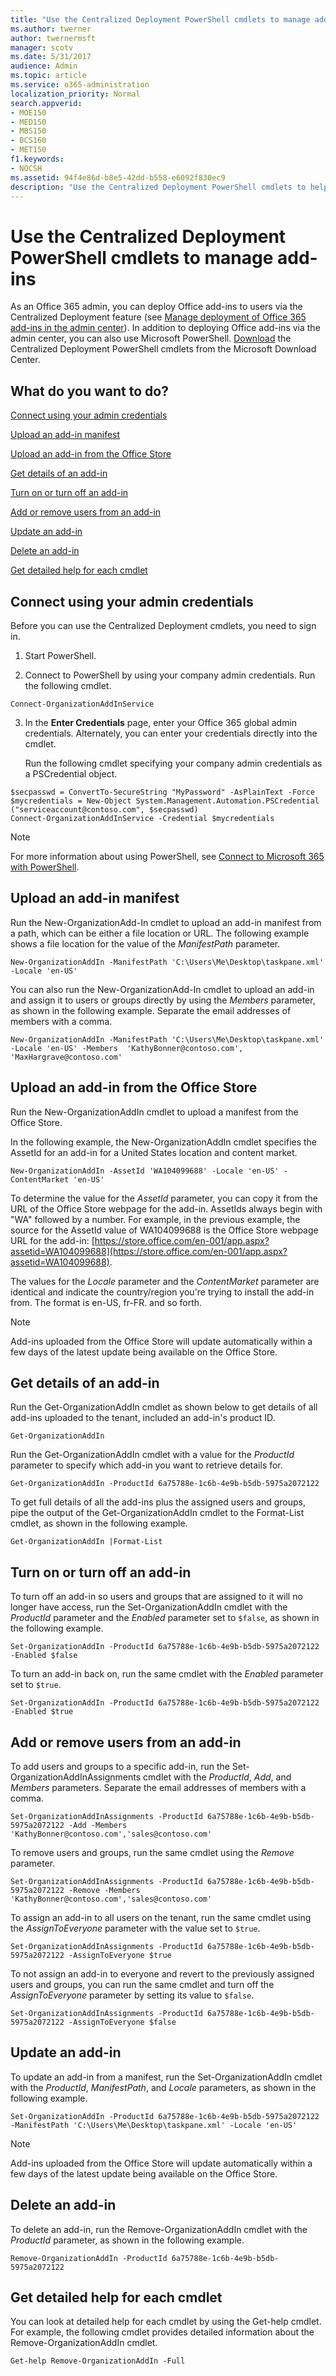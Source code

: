 ```yaml
---
title: "Use the Centralized Deployment PowerShell cmdlets to manage add-ins"
ms.author: twerner
author: twernermsft
manager: scotv
ms.date: 5/31/2017
audience: Admin
ms.topic: article
ms.service: o365-administration
localization_priority: Normal
search.appverid:
- MOE150
- MED150
- MBS150
- BCS160
- MET150
f1.keywords:
- NOCSH
ms.assetid: 94f4e86d-b8e5-42dd-b558-e6092f830ec9
description: "Use the Centralized Deployment PowerShell cmdlets to help you deploy and manage Office add-ins for your Office 365 organization."
---
```


# Use the Centralized Deployment PowerShell cmdlets to manage add-ins

As an Office 365 admin, you can deploy Office add-ins to users via the Centralized Deployment feature (see [Manage deployment of Office 365 add-ins in the admin center](https://support.office.com/article/737e8c86-be63-44d7-bf02-492fa7cd9c3f)). In addition to deploying Office add-ins via the admin center, you can also use Microsoft PowerShell. [Download](https://go.microsoft.com/fwlink/p/?linkid=850850) the Centralized Deployment PowerShell cmdlets from the Microsoft Download Center. 
  
## What do you want to do?

[Connect using your admin credentials](use-the-centralized-deployment-powershell-cmdlets-to-manage-add-ins.md#BKMK_Connect)
  
[Upload an add-in manifest](use-the-centralized-deployment-powershell-cmdlets-to-manage-add-ins.md#BKMK_UploadManifest)
  
[Upload an add-in from the Office Store](use-the-centralized-deployment-powershell-cmdlets-to-manage-add-ins.md#BKMK_UploadAddin)
  
[Get details of an add-in](use-the-centralized-deployment-powershell-cmdlets-to-manage-add-ins.md#BKMK_GetDetails)
  
[Turn on or turn off an add-in](use-the-centralized-deployment-powershell-cmdlets-to-manage-add-ins.md#BKMK_TurnOnOff)
  
[Add or remove users from an add-in](use-the-centralized-deployment-powershell-cmdlets-to-manage-add-ins.md#BKMK_AddRemove)
  
[Update an add-in](use-the-centralized-deployment-powershell-cmdlets-to-manage-add-ins.md#BKMK_UpdateAddin)
  
[Delete an add-in](use-the-centralized-deployment-powershell-cmdlets-to-manage-add-ins.md#BKMK_Delete)
  
[Get detailed help for each cmdlet](use-the-centralized-deployment-powershell-cmdlets-to-manage-add-ins.md#BKMK_GetHelp)
  
## Connect using your admin credentials
<a name="BKMK_Connect"> </a>

Before you can use the Centralized Deployment cmdlets, you need to sign in.
  
1. Start PowerShell.
    
2. Connect to PowerShell by using your company admin credentials. Run the following cmdlet.
    
  ```
  Connect-OrganizationAddInService
  ```

3. In the **Enter Credentials** page, enter your Office 365 global admin credentials. Alternately, you can enter your credentials directly into the cmdlet. 
    
    Run the following cmdlet specifying your company admin credentials as a PSCredential object.
    
  ```
  $secpasswd = ConvertTo-SecureString "MyPassword" -AsPlainText -Force
  $mycredentials = New-Object System.Management.Automation.PSCredential ("serviceaccount@contoso.com", $secpasswd)
  Connect-OrganizationAddInService -Credential $mycredentials
  ```

> [!NOTE]
> For more information about using PowerShell, see [Connect to Microsoft 365 with PowerShell](https://go.microsoft.com/fwlink/p/?linkid=848585). 
  
## Upload an add-in manifest
<a name="BKMK_UploadManifest"> </a>

Run the New-OrganizationAdd-In cmdlet to upload an add-in manifest from a path, which can be either a file location or URL. The following example shows a file location for the value of the  _ManifestPath_ parameter. 
  
```
New-OrganizationAddIn -ManifestPath 'C:\Users\Me\Desktop\taskpane.xml' -Locale 'en-US'
```

You can also run the New-OrganizationAdd-In cmdlet to upload an add-in and assign it to users or groups directly by using the  _Members_ parameter, as shown in the following example. Separate the email addresses of members with a comma. 
  
```
New-OrganizationAddIn -ManifestPath 'C:\Users\Me\Desktop\taskpane.xml' -Locale 'en-US' -Members  'KathyBonner@contoso.com', 'MaxHargrave@contoso.com'
```

## Upload an add-in from the Office Store
<a name="BKMK_UploadAddin"> </a>

Run the New-OrganizationAddIn cmdlet to upload a manifest from the Office Store.
  
In the following example, the New-OrganizationAddIn cmdlet specifies the AssetId for an add-in for a United States location and content market.
  
```
New-OrganizationAddIn -AssetId 'WA104099688' -Locale 'en-US' -ContentMarket 'en-US'
```

To determine the value for the  _AssetId_ parameter, you can copy it from the URL of the Office Store webpage for the add-in. AssetIds always begin with "WA" followed by a number. For example, in the previous example, the source for the AssetId value of WA104099688 is the Office Store webpage URL for the add-in: [https://store.office.com/en-001/app.aspx?assetid=WA104099688](https://store.office.com/en-001/app.aspx?assetid=WA104099688).
  
The values for the  _Locale_ parameter and the  _ContentMarket_ parameter are identical and indicate the country/region you're trying to install the add-in from. The format is en-US, fr-FR. and so forth. 
  
> [!NOTE]
> Add-ins uploaded from the Office Store will update automatically within a few days of the latest update being available on the Office Store. 
  
## Get details of an add-in
<a name="BKMK_GetDetails"> </a>

Run the Get-OrganizationAddIn cmdlet as shown below to get details of all add-ins uploaded to the tenant, included an add-in's product ID.
  
```
Get-OrganizationAddIn
```

Run the Get-OrganizationAddIn cmdlet with a value for the  _ProductId_ parameter to specify which add-in you want to retrieve details for. 
  
```
Get-OrganizationAddIn -ProductId 6a75788e-1c6b-4e9b-b5db-5975a2072122
```

To get full details of all the add-ins plus the assigned users and groups, pipe the output of the Get-OrganizationAddIn cmdlet to the Format-List cmdlet, as shown in the following example.
  
```
Get-OrganizationAddIn |Format-List
```

## Turn on or turn off an add-in
<a name="BKMK_TurnOnOff"> </a>

To turn off an add-in so users and groups that are assigned to it will no longer have access, run the Set-OrganizationAddIn cmdlet with the  _ProductId_ parameter and the  _Enabled_ parameter set to  `$false`, as shown in the following example.
  
```
Set-OrganizationAddIn -ProductId 6a75788e-1c6b-4e9b-b5db-5975a2072122 -Enabled $false
```

To turn an add-in back on, run the same cmdlet with the  _Enabled_ parameter set to  `$true`.
  
```
Set-OrganizationAddIn -ProductId 6a75788e-1c6b-4e9b-b5db-5975a2072122 -Enabled $true
```

## Add or remove users from an add-in
<a name="BKMK_AddRemove"> </a>

To add users and groups to a specific add-in, run the Set-OrganizationAddInAssignments cmdlet with the  _ProductId_,  _Add_, and  _Members_ parameters. Separate the email addresses of members with a comma. 
  
```
Set-OrganizationAddInAssignments -ProductId 6a75788e-1c6b-4e9b-b5db-5975a2072122 -Add -Members 'KathyBonner@contoso.com','sales@contoso.com'
```

To remove users and groups, run the same cmdlet using the  _Remove_ parameter. 
  
```
Set-OrganizationAddInAssignments -ProductId 6a75788e-1c6b-4e9b-b5db-5975a2072122 -Remove -Members 'KathyBonner@contoso.com','sales@contoso.com'
```

To assign an add-in to all users on the tenant, run the same cmdlet using the  _AssignToEveryone_ parameter with the value set to  `$true`.
  
```
Set-OrganizationAddInAssignments -ProductId 6a75788e-1c6b-4e9b-b5db-5975a2072122 -AssignToEveryone $true
```

To not assign an add-in to everyone and revert to the previously assigned users and groups, you can run the same cmdlet and turn off the  _AssignToEveryone_ parameter by setting its value to  `$false`.
  
```
Set-OrganizationAddInAssignments -ProductId 6a75788e-1c6b-4e9b-b5db-5975a2072122 -AssignToEveryone $false
```

## Update an add-in
<a name="BKMK_UpdateAddin"> </a>

To update an add-in from a manifest, run the Set-OrganizationAddIn cmdlet with the  _ProductId_,  _ManifestPath_, and  _Locale_ parameters, as shown in the following example. 
  
```
Set-OrganizationAddIn -ProductId 6a75788e-1c6b-4e9b-b5db-5975a2072122 -ManifestPath 'C:\Users\Me\Desktop\taskpane.xml' -Locale 'en-US'
```

> [!NOTE]
> Add-ins uploaded from the Office Store will update automatically within a few days of the latest update being available on the Office Store. 
  
## Delete an add-in
<a name="BKMK_Delete"> </a>

To delete an add-in, run the Remove-OrganizationAddIn cmdlet with the  _ProductId_ parameter, as shown in the following example. 
  
```
Remove-OrganizationAddIn -ProductId 6a75788e-1c6b-4e9b-b5db-5975a2072122
```

## Get detailed help for each cmdlet
<a name="BKMK_GetHelp"> </a>

You can look at detailed help for each cmdlet by using the Get-help cmdlet. For example, the following cmdlet provides detailed information about the Remove-OrganizationAddIn cmdlet.
  
```
Get-help Remove-OrganizationAddIn -Full
```


